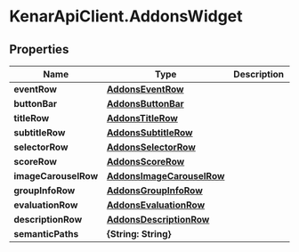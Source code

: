 # KenarApiClient.AddonsWidget

## Properties

Name | Type | Description | Notes
------------ | ------------- | ------------- | -------------
**eventRow** | [**AddonsEventRow**](AddonsEventRow.md) |  | [optional] 
**buttonBar** | [**AddonsButtonBar**](AddonsButtonBar.md) |  | [optional] 
**titleRow** | [**AddonsTitleRow**](AddonsTitleRow.md) |  | [optional] 
**subtitleRow** | [**AddonsSubtitleRow**](AddonsSubtitleRow.md) |  | [optional] 
**selectorRow** | [**AddonsSelectorRow**](AddonsSelectorRow.md) |  | [optional] 
**scoreRow** | [**AddonsScoreRow**](AddonsScoreRow.md) |  | [optional] 
**imageCarouselRow** | [**AddonsImageCarouselRow**](AddonsImageCarouselRow.md) |  | [optional] 
**groupInfoRow** | [**AddonsGroupInfoRow**](AddonsGroupInfoRow.md) |  | [optional] 
**evaluationRow** | [**AddonsEvaluationRow**](AddonsEvaluationRow.md) |  | [optional] 
**descriptionRow** | [**AddonsDescriptionRow**](AddonsDescriptionRow.md) |  | [optional] 
**semanticPaths** | **{String: String}** |  | [optional] 



